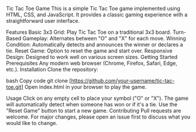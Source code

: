 Tic Tac Toe Game
This is a simple Tic Tac Toe game implemented using HTML, CSS, and JavaScript. It provides a classic gaming experience with a straightforward user interface.

Features
Basic 3x3 Grid: Play Tic Tac Toe on a traditional 3x3 board.
Turn-Based Gameplay: Alternates between "O" and "X" for each move.
Winning Condition: Automatically detects and announces the winner or declares a tie.
Reset Game: Option to reset the game and start over.
Responsive Design: Designed to work well on various screen sizes.
Getting Started
Prerequisites
Any modern web browser (Chrome, Firefox, Safari, Edge, etc.).
Installation
Clone the repository:

bash
Copy code
git clone [https://github.com/your-username/tic-tac-toe.git]
Open index.html in your browser to play the game.

Usage
Click on any empty cell to place your symbol ("O" or "X").
The game will automatically detect when someone has won or if it's a tie.
Use the "Reset Game" button to start a new game.
Contributing
Pull requests are welcome. For major changes, please open an issue first to discuss what you would like to change.

